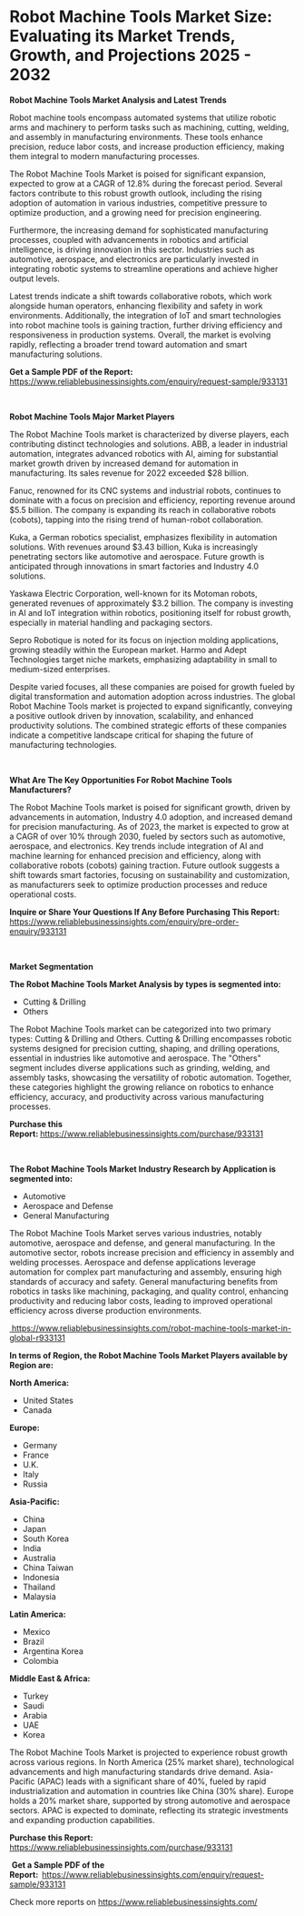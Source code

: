 <p><h1>Robot Machine Tools Market Size: Evaluating its Market Trends, Growth, and Projections 2025 - 2032</h1></p><p><strong>Robot Machine Tools Market Analysis and Latest Trends</strong></p>
<p><p>Robot machine tools encompass automated systems that utilize robotic arms and machinery to perform tasks such as machining, cutting, welding, and assembly in manufacturing environments. These tools enhance precision, reduce labor costs, and increase production efficiency, making them integral to modern manufacturing processes.</p><p>The Robot Machine Tools Market is poised for significant expansion, expected to grow at a CAGR of 12.8% during the forecast period. Several factors contribute to this robust growth outlook, including the rising adoption of automation in various industries, competitive pressure to optimize production, and a growing need for precision engineering. </p><p>Furthermore, the increasing demand for sophisticated manufacturing processes, coupled with advancements in robotics and artificial intelligence, is driving innovation in this sector. Industries such as automotive, aerospace, and electronics are particularly invested in integrating robotic systems to streamline operations and achieve higher output levels. </p><p>Latest trends indicate a shift towards collaborative robots, which work alongside human operators, enhancing flexibility and safety in work environments. Additionally, the integration of IoT and smart technologies into robot machine tools is gaining traction, further driving efficiency and responsiveness in production systems. Overall, the market is evolving rapidly, reflecting a broader trend toward automation and smart manufacturing solutions.</p></p>
<p><strong>Get a Sample PDF of the Report:&nbsp;</strong> <a href="https://www.reliablebusinessinsights.com/enquiry/request-sample/933131?utm_campaign=3561&utm_medium=2&utm_source=Github&utm_content=ia&utm_term=21032025&utm_id=robot-machine-tools">https://www.reliablebusinessinsights.com/enquiry/request-sample/933131</a></p>
<p>&nbsp;</p>
<p><strong>Robot Machine Tools Major Market Players</strong></p>
<p><p>The Robot Machine Tools market is characterized by diverse players, each contributing distinct technologies and solutions. ABB, a leader in industrial automation, integrates advanced robotics with AI, aiming for substantial market growth driven by increased demand for automation in manufacturing. Its sales revenue for 2022 exceeded $28 billion.</p><p>Fanuc, renowned for its CNC systems and industrial robots, continues to dominate with a focus on precision and efficiency, reporting revenue around $5.5 billion. The company is expanding its reach in collaborative robots (cobots), tapping into the rising trend of human-robot collaboration.</p><p>Kuka, a German robotics specialist, emphasizes flexibility in automation solutions. With revenues around $3.43 billion, Kuka is increasingly penetrating sectors like automotive and aerospace. Future growth is anticipated through innovations in smart factories and Industry 4.0 solutions.</p><p>Yaskawa Electric Corporation, well-known for its Motoman robots, generated revenues of approximately $3.2 billion. The company is investing in AI and IoT integration within robotics, positioning itself for robust growth, especially in material handling and packaging sectors.</p><p>Sepro Robotique is noted for its focus on injection molding applications, growing steadily within the European market. Harmo and Adept Technologies target niche markets, emphasizing adaptability in small to medium-sized enterprises.</p><p>Despite varied focuses, all these companies are poised for growth fueled by digital transformation and automation adoption across industries. The global Robot Machine Tools market is projected to expand significantly, conveying a positive outlook driven by innovation, scalability, and enhanced productivity solutions. The combined strategic efforts of these companies indicate a competitive landscape critical for shaping the future of manufacturing technologies.</p></p>
<p>&nbsp;</p>
<p><strong>What Are The Key Opportunities For Robot Machine Tools Manufacturers?</strong></p>
<p><p>The Robot Machine Tools market is poised for significant growth, driven by advancements in automation, Industry 4.0 adoption, and increased demand for precision manufacturing. As of 2023, the market is expected to grow at a CAGR of over 10% through 2030, fueled by sectors such as automotive, aerospace, and electronics. Key trends include integration of AI and machine learning for enhanced precision and efficiency, along with collaborative robots (cobots) gaining traction. Future outlook suggests a shift towards smart factories, focusing on sustainability and customization, as manufacturers seek to optimize production processes and reduce operational costs.</p></p>
<p><strong>Inquire or Share Your Questions If Any Before Purchasing This Report:</strong> <a href="https://www.reliablebusinessinsights.com/enquiry/pre-order-enquiry/933131?utm_campaign=3561&utm_medium=2&utm_source=Github&utm_content=ia&utm_term=21032025&utm_id=robot-machine-tools">https://www.reliablebusinessinsights.com/enquiry/pre-order-enquiry/933131</a></p>
<p>&nbsp;</p>
<p><strong>Market Segmentation</strong></p>
<p><strong>The Robot Machine Tools Market Analysis by types is segmented into:</strong></p>
<p><ul><li>Cutting & Drilling</li><li>Others</li></ul></p>
<p><p>The Robot Machine Tools market can be categorized into two primary types: Cutting & Drilling and Others. Cutting & Drilling encompasses robotic systems designed for precision cutting, shaping, and drilling operations, essential in industries like automotive and aerospace. The "Others" segment includes diverse applications such as grinding, welding, and assembly tasks, showcasing the versatility of robotic automation. Together, these categories highlight the growing reliance on robotics to enhance efficiency, accuracy, and productivity across various manufacturing processes.</p></p>
<p><strong>Purchase this Report:&nbsp;</strong><a href="https://www.reliablebusinessinsights.com/purchase/933131?utm_campaign=3561&utm_medium=2&utm_source=Github&utm_content=ia&utm_term=21032025&utm_id=robot-machine-tools">https://www.reliablebusinessinsights.com/purchase/933131</a></p>
<p>&nbsp;</p>
<p><strong>The Robot Machine Tools Market Industry Research by Application is segmented into:</strong></p>
<p><ul><li>Automotive</li><li>Aerospace and Defense</li><li>General Manufacturing</li></ul></p>
<p><p>The Robot Machine Tools Market serves various industries, notably automotive, aerospace and defense, and general manufacturing. In the automotive sector, robots increase precision and efficiency in assembly and welding processes. Aerospace and defense applications leverage automation for complex part manufacturing and assembly, ensuring high standards of accuracy and safety. General manufacturing benefits from robotics in tasks like machining, packaging, and quality control, enhancing productivity and reducing labor costs, leading to improved operational efficiency across diverse production environments.</p></p>
<p><a href="https://www.reliablebusinessinsights.com/robot-machine-tools-market-in-global-r933131?utm_campaign=3561&utm_medium=2&utm_source=Github&utm_content=ia&utm_term=21032025&utm_id=robot-machine-tools">&nbsp;https://www.reliablebusinessinsights.com/robot-machine-tools-market-in-global-r933131</a></p>
<p><strong>In terms of Region, the Robot Machine Tools Market Players available by Region are:</strong></p>
<p>
    <p> <strong> North America: </strong>
        <ul>
            <li>United States</li>
            <li>Canada</li>
        </ul>
        </p> 
    <p> <strong> Europe: </strong>
        <ul>
            <li>Germany</li>
            <li>France</li>
            <li>U.K.</li>
            <li>Italy</li>
            <li>Russia</li>
        </ul>
        </p> 
    <p> <strong> Asia-Pacific: </strong>
        <ul>
            <li>China</li>
            <li>Japan</li>
            <li>South Korea</li>
            <li>India</li>
            <li>Australia</li>
            <li>China Taiwan</li>
            <li>Indonesia</li>
            <li>Thailand</li>
            <li>Malaysia</li>
        </ul>
        </p> 
    <p> <strong> Latin America: </strong>
        <ul>
            <li>Mexico</li>
            <li>Brazil</li>
            <li>Argentina Korea</li>
            <li>Colombia</li>
        </ul>
        </p> 
    <p> <strong> Middle East & Africa: </strong>
        <ul>
            <li>Turkey</li>
            <li>Saudi</li>
            <li>Arabia</li>
            <li>UAE</li>
            <li>Korea</li>
        </ul>
    </p>
    </p>
<p><p>The Robot Machine Tools Market is projected to experience robust growth across various regions. In North America (25% market share), technological advancements and high manufacturing standards drive demand. Asia-Pacific (APAC) leads with a significant share of 40%, fueled by rapid industrialization and automation in countries like China (30% share). Europe holds a 20% market share, supported by strong automotive and aerospace sectors. APAC is expected to dominate, reflecting its strategic investments and expanding production capabilities.</p></p>
<p><strong>Purchase this Report: </strong><a href="https://www.reliablebusinessinsights.com/purchase/933131?utm_campaign=3561&utm_medium=2&utm_source=Github&utm_content=ia&utm_term=21032025&utm_id=robot-machine-tools">https://www.reliablebusinessinsights.com/purchase/933131</a></p>
<p>&nbsp;<strong>Get a Sample PDF of the Report:&nbsp;&nbsp;</strong><a href="https://www.reliablebusinessinsights.com/enquiry/request-sample/933131?utm_campaign=3561&utm_medium=2&utm_source=Github&utm_content=ia&utm_term=21032025&utm_id=robot-machine-tools">https://www.reliablebusinessinsights.com/enquiry/request-sample/933131</a></p>
<p><strong></strong></p>
<p>Check more reports on <a href="https://www.reliablebusinessinsights.com/?utm_campaign=3561&utm_medium=2&utm_source=Github&utm_content=ia&utm_term=21032025&utm_id=robot-machine-tools">https://www.reliablebusinessinsights.com/</a></p>